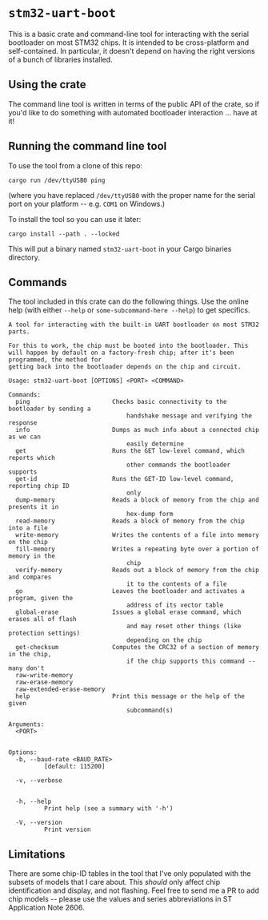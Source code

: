 # `stm32-uart-boot`

This is a basic crate and command-line tool for interacting with the serial
bootloader on most STM32 chips. It is intended to be cross-platform and
self-contained. In particular, it doesn't depend on having the right versions of
a bunch of libraries installed.

## Using the crate

The command line tool is written in terms of the public API of the crate, so if
you'd like to do something with automated bootloader interaction ... have at it!

## Running the command line tool

To use the tool from a clone of this repo:

`cargo run /dev/ttyUSB0 ping`

(where you have replaced `/dev/ttyUSB0` with the proper name for the serial port
on your platform -- e.g. `COM1` on Windows.)

To install the tool so you can use it later:

`cargo install --path . --locked`

This will put a binary named `stm32-uart-boot` in your Cargo binaries directory.

## Commands

The tool included in this crate can do the following things. Use the online help
(with either `--help` or `some-subcommand-here --help`) to get specifics.

```
A tool for interacting with the built-in UART bootloader on most STM32 parts.

For this to work, the chip must be booted into the bootloader. This will happen by default on a factory-fresh chip; after it's been programmed, the method for
getting back into the bootloader depends on the chip and circuit.

Usage: stm32-uart-boot [OPTIONS] <PORT> <COMMAND>

Commands:
  ping                       Checks basic connectivity to the bootloader by sending a
                                 handshake message and verifying the response
  info                       Dumps as much info about a connected chip as we can
                                 easily determine
  get                        Runs the GET low-level command, which reports which
                                 other commands the bootloader supports
  get-id                     Runs the GET-ID low-level command, reporting chip ID
                                 only
  dump-memory                Reads a block of memory from the chip and presents it in
                                 hex-dump form
  read-memory                Reads a block of memory from the chip into a file
  write-memory               Writes the contents of a file into memory on the chip
  fill-memory                Writes a repeating byte over a portion of memory in the
                                 chip
  verify-memory              Reads out a block of memory from the chip and compares
                                 it to the contents of a file
  go                         Leaves the bootloader and activates a program, given the
                                 address of its vector table
  global-erase               Issues a global erase command, which erases all of flash
                                 and may reset other things (like protection settings)
                                 depending on the chip
  get-checksum               Computes the CRC32 of a section of memory in the chip,
                                 if the chip supports this command -- many don't
  raw-write-memory           
  raw-erase-memory           
  raw-extended-erase-memory  
  help                       Print this message or the help of the given
                                 subcommand(s)

Arguments:
  <PORT>
          

Options:
  -b, --baud-rate <BAUD_RATE>
          [default: 115200]

  -v, --verbose
          

  -h, --help
          Print help (see a summary with '-h')

  -V, --version
          Print version
```

## Limitations

There are some chip-ID tables in the tool that I've only populated with the
subsets of models that I care about. This _should_ only affect chip
identification and display, and not flashing. Feel free to send me a PR to add
chip models -- please use the values and series abbreviations in ST Application
Note 2606.
